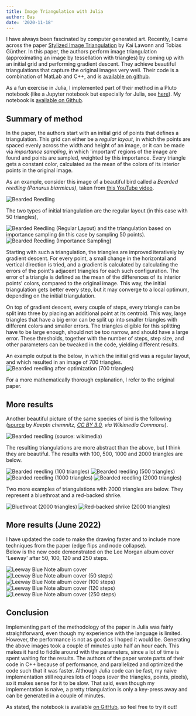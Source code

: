 ```yaml
---
title: Image Triangulation with Julia
author: Bas
date: '2020-11-18'
---
```


I have always been fascinated by computer generated art. Recently, I came across the paper [Stylized Image Triangulation](https://cgl.ethz.ch/Downloads/Publications/Papers/2018/Law18a/Law18a.pdf) by Kai Lawonn and Tobias Günther. In this paper, the authors perform image triangulation (approximating an image by tessellation with triangles) by coming up with an initial grid and performing gradient descent. They achieve beautiful triangulations that capture the original images very well. Their code is a combination of MatLab and C++, and is [available on github](https://github.com/tobguent/image-triangulation).
  
As a fun exercise in Julia, I implemented part of their method in a Pluto notebook (like a Jupyter notebook but especially for Julia, see [here](https://github.com/fonsp/Pluto.jl)). My notebook is [available on Github](https://github.com/basjacobs93/image_triangulation).  

## Summary of method
In the paper, the authors start with an initial grid of points that defines a triangulation. This grid can either be a _regular layout_, in which the points are spaced evenly across the width and height of an image, or it can be made via _importance sampling_, in which 'important' regions of the image are found and points are sampled, weighted by this importance. Every triangle gets a constant color, calculated as the mean of the colors of its interior points in the original image.

As an example, consider this image of a beautiful bird called a _Bearded reedling (Panurus biarmicus)_, taken from [this YouTube video](https://www.youtube.com/watch?v=i8YPjJSuse0).

![Bearded Reedling](/post/2020-11-18-image-triangulation-with-julia/baardman_2.png)

The two types of initial triangulation are the regular layout (in this case with 50 triangles),

![Bearded Reedling (Regular Layout)](/post/2020-11-18-image-triangulation-with-julia/baardman_2_regular_layout.png)
and the triangulation based on importance sampling (in this case by sampling 50 points).
![Bearded Reedling (Importance Sampling)](/post/2020-11-18-image-triangulation-with-julia/baardman_2_importance_sampling.png)

Starting with such a triangulation, the triangles are improved iteratively by gradient descent. For every point, a small change in the horizontal and vertical direction is tried, and a gradient is calculated by calculating the errors of the point's adjacent triangles for each such configuration. The error of a triangle is defined as the mean of the differences of its interior points' colors, compared to the original image. This way, the initial triangulation gets better every step, but it may converge to a local optimum, depending on the initial triangulation.  

On top of gradient descent, every couple of steps, every triangle can be split into three by placing an additional point at its centroid. This way, large triangles that have a big error can be split up into smaller triangles with different colors and smaller errors. The triangles eligible for this splitting have to be large enough, should not be too narrow, and should have a large error. These thresholds, together with the number of steps, step size, and other parameters can be tweaked in the code, yielding different results.  

An example output is the below, in which the initial grid was a regular layout, and which resulted in an image of 700 triangles.
![Bearded reedling after optimization (700 triangles)](/post/2020-11-18-image-triangulation-with-julia/baardman_2_700.png)

For a more mathematically thorough explanation, I refer to the original paper.  


## More results

Another beautiful picture of the same species of bird is the following ([source](https://commons.wikimedia.org/wiki/File:Bartmeise(Cropped)_by_Wolfram_Riech.jpg) by _Kaeptn chemnitz, [CC BY 3.0](https://creativecommons.org/licenses/by/3.0), via Wikimedia Commons_).

![Bearded reedling (source: wikimedia)](/post/2020-11-18-image-triangulation-with-julia/baardman.png)

The resulting triangulations are more abstract than the above, but I think they are beautiful. The results with 100, 500, 1000 and 2000 triangles are below.

![Bearded reedling (100 triangles)](/post/2020-11-18-image-triangulation-with-julia/baardman_100.png)
![Bearded reedling (500 triangles)](/post/2020-11-18-image-triangulation-with-julia/baardman_500.png)
![Bearded reedling (1000 triangles)](/post/2020-11-18-image-triangulation-with-julia/baardman_imp_1000.png)
![Bearded reedling (2000 triangles)](/post/2020-11-18-image-triangulation-with-julia/baardman_2000.png)

Two more examples of triangulations with 2000 triangles are below. They represent a bluethroat and a red-backed shrike.

![Bluethroat (2000 triangles)](/post/2020-11-18-image-triangulation-with-julia/blauwborst_2000.png)
![Red-backed shrike (2000 triangles)](/post/2020-11-18-image-triangulation-with-julia/klauwier_2000.png)

## More results (June 2022)

I have updated the code to make the drawing faster and to include more techniques from the paper (edge flips and node collapse).  
Below is the new code demonstrated on the Lee Morgan album cover 'Leeway' after 50, 100, 120 and 250 steps.

![Leeway Blue Note album cover](/post/2020-11-18-image-triangulation-with-julia/leeway.jpg)
![Leeway Blue Note album cover (50 steps)](/post/2020-11-18-image-triangulation-with-julia/leeway_58.png)
![Leeway Blue Note album cover (100 steps)](/post/2020-11-18-image-triangulation-with-julia/leeway_96.png)
![Leeway Blue Note album cover (120 steps)](/post/2020-11-18-image-triangulation-with-julia/leeway_119.png)
![Leeway Blue Note album cover (250 steps)](/post/2020-11-18-image-triangulation-with-julia/leeway_249.png)

## Conclusion

Implementing part of the methodology of the paper in Julia was fairly straightforward, even though my experience with the language is limited. However, the performance is not as good as I hoped it would be. Generating the above images took a couple of minutes upto half an hour each. This makes it hard to fiddle around with the parameters, since a lot of time is spent waiting for the results. The authors of the paper wrote parts of their code in C++ because of performance, and parallelized and optimized the code such that it was faster. Although Julia code can be fast, my naive implementation still requires lots of loops (over the triangles, points, pixels), so it makes sense for it to be slow. That said, even though my implementation is naive, a pretty triangulation is only a key-press away and can be generated in a couple of minutes.  

As stated, the notebook is available [on GitHub](https://github.com/basjacobs93/image_triangulation), so feel free to try it out!
